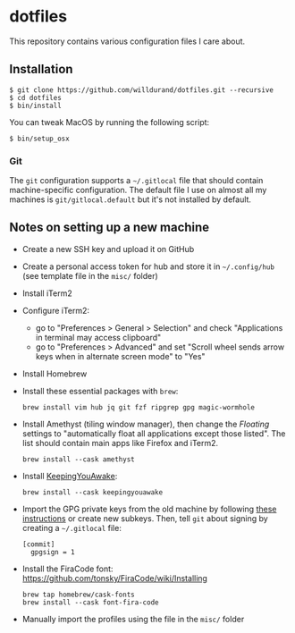 # dotfiles

This repository contains various configuration files I care about.

## Installation

    $ git clone https://github.com/willdurand/dotfiles.git --recursive
    $ cd dotfiles
    $ bin/install

You can tweak MacOS by running the following script:

    $ bin/setup_osx

### Git

The `git` configuration supports a `~/.gitlocal` file that should contain
machine-specific configuration. The default file I use on almost all my machines
is `git/gitlocal.default` but it's not installed by default.

## Notes on setting up a new machine

- Create a new SSH key and upload it on GitHub
- Create a personal access token for hub and store it in `~/.config/hub` (see
  template file in the `misc/` folder)
- Install iTerm2
- Configure iTerm2:
    - go to "Preferences > General > Selection" and check "Applications in
      terminal may access clipboard"
    - go to "Preferences > Advanced" and set "Scroll wheel sends arrow keys when
      in alternate screen mode" to "Yes"
- Install Homebrew
- Install these essential packages with `brew`:

      brew install vim hub jq git fzf ripgrep gpg magic-wormhole

- Install Amethyst (tiling window manager), then change the _Floating_ settings
  to "automatically float all applications except those listed". The list should
  contain main apps like Firefox and iTerm2.

      brew install --cask amethyst

- Install [KeepingYouAwake][]:

      brew install --cask keepingyouawake

- Import the GPG private keys from the old machine by following [these
  instructions](./gpg/README.md) or create new subkeys. Then, tell `git` about
  signing by creating a `~/.gitlocal` file:

      [commit]
        gpgsign = 1

- Install the FiraCode font: https://github.com/tonsky/FiraCode/wiki/Installing

      brew tap homebrew/cask-fonts
      brew install --cask font-fira-code

- Manually import the profiles using the file in the `misc/` folder


[KeepingYouAwake]: https://github.com/newmarcel/KeepingYouAwake
